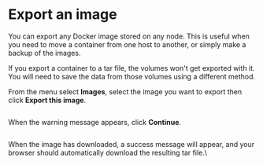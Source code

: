 # Export an image

You can export any Docker image stored on any node. This is useful when you need to move a container from one host to another, or simply make a backup of the images.


If you export a container to a tar file, the volumes won't get exported with it. You will need to save the data from those volumes using a different method.


From the menu select **Images**, select the image you want to export then click **Export this image**.

<figure><img src="../..//assets/2.15-docker_images_build_image_export.gif" alt=""><figcaption></figcaption></figure>

When the warning message appears, click **Continue**.

<figure><img src="../..//assets/2.15-images-export-confirm.png" alt=""><figcaption></figcaption></figure>

When the image has downloaded, a success message will appear, and your browser should automatically download the resulting tar file.\
